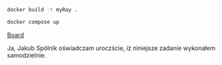 ```bash
docker build -t myRay .     
```
```bash
docker compose up
```

[Board](http://localhost:8265/)

Ja, Jakub Spólnik oświadczam uroczście, iż niniejsze zadanie wykonałem samodzielnie.